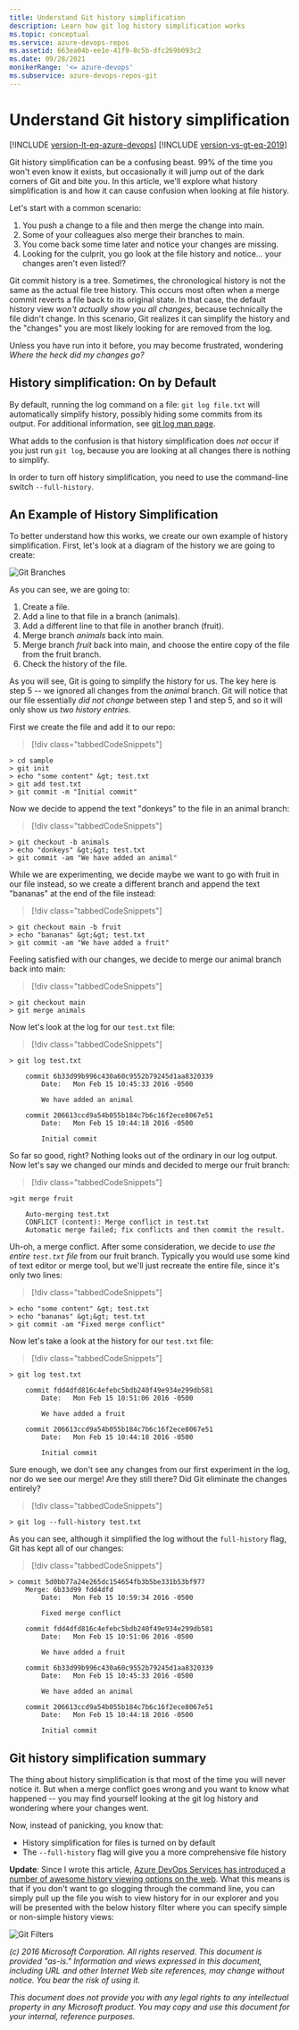 ```yaml
---
title: Understand Git history simplification
description: Learn how git log history simplification works
ms.topic: conceptual
ms.service: azure-devops-repos
ms.assetid: 663ea04b-ee1e-41f9-8c5b-dfc269b093c2
ms.date: 09/28/2021
monikerRange: '<= azure-devops'
ms.subservice: azure-devops-repos-git
---
```


# Understand Git history simplification

[!INCLUDE [version-lt-eq-azure-devops](../../includes/version-lt-eq-azure-devops.md)]
[!INCLUDE [version-vs-gt-eq-2019](../../includes/version-vs-gt-eq-2019.md)]
 
Git history simplification can be a confusing beast. 99% of the time you won't even know it exists, but occasionally it will jump out of the dark corners of Git and bite you. In this article, we'll explore what history simplification is and how it can cause confusion when looking at file history.

Let's start with a common scenario:

 1. You push a change to a file and then merge the change into main.
 2. Some of your colleagues also merge their branches to main.
 3. You come back some time later and notice your changes are missing.
 4. Looking for the culprit, you go look at the file history and notice... your changes aren't even listed!?

Git commit history is a tree. Sometimes, the chronological history is not the same as the actual file tree history. This occurs most often when a merge commit reverts a file back to its original state. In that case, the default history view *won't actually show you all changes*, because technically the file didn't change. In this scenario, Git realizes it can simplify the history and the "changes" you are most likely looking for are removed from the log.

Unless you have run into it before, you may become frustrated, wondering *Where the heck did my changes go?*

## History simplification: On by Default

By default, running the log command on a file: `git log file.txt` will automatically simplify history, possibly hiding some commits from its output. For additional information, see [git log man page](https://git-scm.com/docs/git-log#_history_simplification).

What adds to the confusion is that history simplification does *not* occur if you just run `git log`, because you are looking at all changes there is nothing to simplify.

In order to turn off history simplification, you need to use the command-line switch `--full-history`.

## An Example of History Simplification

To better understand how this works, we create our own example of history simplification. First, let's look at a diagram of the history we are going to create:

![Git Branches](./media/git-log-history-simplification/history-simplification-branches.png)

As you can see, we are going to:

1. Create a file.
2. Add a line to that file in a branch (animals).
3. Add a different line to that file in another branch (fruit).
4. Merge branch *animals* back into main.
5. Merge branch *fruit* back into main, and choose the entire copy of the file from the fruit branch.
6. Check the history of the file.

As you will see, Git is going to simplify the history for us. The key here is step 5 -- we ignored all changes from the *animal* branch. Git will notice that our file essentially *did not change* between step 1 and step 5, and so it will only show us *two history entries*.

First we create the file and add it to our repo:

> [!div class="tabbedCodeSnippets"]
```Git CLI
> cd sample
> git init
> echo "some content" &gt; test.txt
> git add test.txt
> git commit -m "Initial commit"
```

    
Now we decide to append the text "donkeys" to the file in an animal branch:

> [!div class="tabbedCodeSnippets"]
```Git CLI
> git checkout -b animals
> echo "donkeys" &gt;&gt; test.txt
> git commit -am "We have added an animal"
```
    
While we are experimenting, we decide maybe we want to go with fruit in our file instead, so we create a different branch and append the text "bananas" at the end of the file instead:

> [!div class="tabbedCodeSnippets"]
```Git CLI
> git checkout main -b fruit
> echo "bananas" &gt;&gt; test.txt
> git commit -am "We have added a fruit"
```
    
Feeling satisfied with our changes, we decide to merge our animal branch back into main:

> [!div class="tabbedCodeSnippets"]
```Git CLI
> git checkout main
> git merge animals
```
    
Now let's look at the log for our `test.txt` file:

> [!div class="tabbedCodeSnippets"]
```Git CLI
> git log test.txt
    
    commit 6b33d99b996c430a60c9552b79245d1aa8320339
        Date:   Mon Feb 15 10:45:33 2016 -0500

        We have added an animal

    commit 206613ccd9a54b055b184c7b6c16f2ece8067e51
        Date:   Mon Feb 15 10:44:18 2016 -0500

        Initial commit
```

So far so good, right? Nothing looks out of the ordinary in our log output. Now let's say we changed our minds and decided to merge our fruit branch:

> [!div class="tabbedCodeSnippets"]
```Git CLI
>git merge fruit
    
    Auto-merging test.txt
    CONFLICT (content): Merge conflict in test.txt
    Automatic merge failed; fix conflicts and then commit the result.
```
 
 Uh-oh, a merge conflict. After some consideration, we decide to _use the entire `test.txt` file_ from our fruit branch. Typically you would use some kind of text editor or merge tool, but we'll just recreate the entire file, since it's only two lines:

> [!div class="tabbedCodeSnippets"]
```Git CLI
> echo "some content" &gt; test.txt
> echo "bananas" &gt;&gt; test.txt
> git commit -am "Fixed merge conflict"
```
    
Now let's take a look at the history for our `test.txt` file:

> [!div class="tabbedCodeSnippets"]
```Git CLI
> git log test.txt
    
    commit fdd4dfd816c4efebc5bdb240f49e934e299db581
        Date:   Mon Feb 15 10:51:06 2016 -0500

        We have added a fruit

    commit 206613ccd9a54b055b184c7b6c16f2ece8067e51
        Date:   Mon Feb 15 10:44:18 2016 -0500

        Initial commit
```
   
Sure enough, we don't see any changes from our first experiment in the log, nor do we see our merge! Are they still there? Did Git eliminate the changes entirely?

> [!div class="tabbedCodeSnippets"]
```Git CLI
> git log --full-history test.txt
```

As you can see, although it simplified the log without the `full-history` flag, Git has kept all of our changes:

> [!div class="tabbedCodeSnippets"]
```Git CLI
> commit 5d0bb77a24e265dc154654fb3b5be331b53bf977
    Merge: 6b33d99 fdd4dfd
        Date:   Mon Feb 15 10:59:34 2016 -0500

        Fixed merge conflict

    commit fdd4dfd816c4efebc5bdb240f49e934e299db581
        Date:   Mon Feb 15 10:51:06 2016 -0500

        We have added a fruit

    commit 6b33d99b996c430a60c9552b79245d1aa8320339
        Date:   Mon Feb 15 10:45:33 2016 -0500

        We have added an animal

    commit 206613ccd9a54b055b184c7b6c16f2ece8067e51
        Date:   Mon Feb 15 10:44:18 2016 -0500

        Initial commit
```

## Git history simplification summary

The thing about history simplification is that most of the time you will never notice it. But when a merge conflict goes wrong and you want to know what happened -- you may find yourself looking at the git log history and wondering where your changes went. 

Now, instead of panicking, you know that:
* History simplification for files is turned on by default
* The `--full-history` flag will give you a more comprehensive file history

**Update**: Since I wrote this article, [Azure DevOps Services has introduced a number of awesome history viewing options on the web](https://devblogs.microsoft.com/devops/announcing-git-graph-and-advanced-filters-to-visualize-commit-history/). 
What this means is that if you don't want to go slogging through the command line, you can simply pull up the file you wish to view history for in our explorer and you will be presented with the below history filter where you can specify simple or non-simple history views:

![Git Filters](./media/git-log-history-simplification/Filters.png)

*(c) 2016 Microsoft Corporation. All rights reserved. This document is
provided "as-is." Information and views expressed in this document,
including URL and other Internet Web site references, may change without
notice. You bear the risk of using it.*

*This document does not provide you with any legal rights to any
intellectual property in any Microsoft product. You may copy and use
this document for your internal, reference purposes.*
